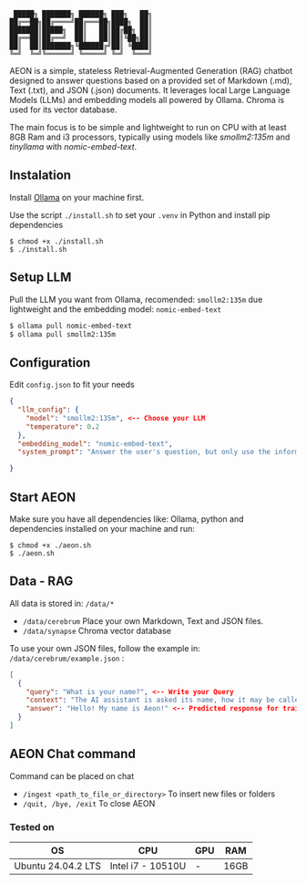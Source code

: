 ```
 █████╗ ███████╗ ██████╗ ███╗   ██╗
██╔══██╗██╔════╝██╔═══██╗████╗  ██║
███████║█████╗  ██║   ██║██╔██╗ ██║
██╔══██║██╔══╝  ██║   ██║██║╚██╗██║
██║  ██║███████╗╚██████╔╝██║ ╚████║
╚═╝  ╚═╝╚══════╝ ╚═════╝ ╚═╝  ╚═══╝
```

AEON is a simple, stateless Retrieval-Augmented Generation (RAG) chatbot designed to answer questions based on a provided set of Markdown (.md), Text (.txt), and JSON (.json) documents. It leverages local Large Language Models (LLMs) and embedding models all powered by Ollama. Chroma is used for its vector database.

The main focus is to be simple and lightweight to run on CPU with at least 8GB Ram and i3 processors, typically using models like *smollm2:135m* and *tinyllama* with *nomic-embed-text*.

## Instalation
Install [Ollama](https://ollama.com/) on your machine first.

Use the script ```./install.sh``` to set your ```.venv``` in Python and install pip dependencies

```shell
$ chmod +x ./install.sh
$ ./install.sh
``` 

## Setup LLM
Pull the LLM you want from Ollama, recomended: ```smollm2:135m``` due lightweight and the embedding model: ```nomic-embed-text```

```bash
$ ollama pull nomic-embed-text
$ ollama pull smollm2:135m
```

## Configuration
Edit ```config.json``` to fit your needs

```json
{
  "llm_config": {
    "model": "smollm2:135m", <-- Choose your LLM
    "temperature": 0.2
  },
  "embedding_model": "nomic-embed-text",
  "system_prompt": "Answer the user's question, but only use the information you have the context. If you can't find the answer in the context, say you don't know.\n\nContext: {context}"

}
```

## Start AEON
Make sure you have all dependencies like: Ollama, python and dependencies installed on your machine and run:

```shell
$ chmod +x ./aeon.sh
$ ./aeon.sh
``` 

## Data - RAG
All data is stored in: ```/data/*``` 
  * ```/data/cerebrum``` Place your own Markdown, Text and JSON files. 
  * ```/data/synapse``` Chroma vector database

To use your own JSON files, follow the example in: ```/data/cerebrum/example.json``` :
```json
[
  {
    "query": "What is your name?", <-- Write your Query
    "context": "The AI assistant is asked its name, how it may be called", <-- What your query is about
    "answer": "Hello! My name is Aeon!" <-- Predicted response for training
  }
]
```

## AEON Chat command
Command can be placed on chat
  * ```/ingest <path_to_file_or_directory>``` To insert new files or folders
  * ```/quit, /bye, /exit``` To close AEON

### Tested on
| OS                 | CPU               | GPU | RAM  |
|--------------------|-------------------|-----|------|
| Ubuntu 24.04.2 LTS | Intel i7 - 10510U | -   | 16GB |
